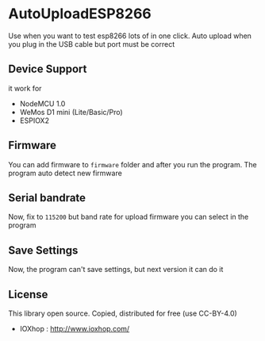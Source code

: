 # AutoUploadESP8266

Use when you want to test esp8266 lots of in one click. Auto upload when you plug in the USB cable but port must be correct

## Device Support

it work for

 * NodeMCU 1.0
 * WeMos D1 mini (Lite/Basic/Pro)
 * ESPIOX2

## Firmware

You can add firmware to `firmware` folder and after you run the program. The program auto detect new firmware

## Serial bandrate

Now, fix to `115200` but band rate for upload firmware you can select in the program

## Save Settings

Now, the program can't save settings, but next version it can do it

## License
This library open source. Copied, distributed for free (use CC-BY-4.0)

 * IOXhop : http://www.ioxhop.com/
